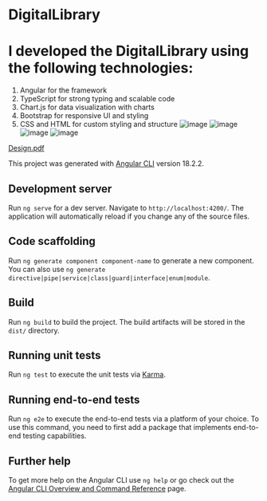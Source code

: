 # DigitalLibrary

# I developed the DigitalLibrary using the following technologies:

1. Angular for the framework
2. TypeScript for strong typing and scalable code
3. Chart.js for data visualization with charts
4. Bootstrap for responsive UI and styling
5. CSS and HTML for custom styling and structure
![image](https://github.com/user-attachments/assets/051837d8-4def-4746-b008-e97d02238375)
![image](https://github.com/user-attachments/assets/3b0abc59-54bf-49c1-bb1f-48c3534589f4)
![image](https://github.com/user-attachments/assets/eef981fe-4321-4dcf-817a-0cdb94efd98d)
![image](https://github.com/user-attachments/assets/d202941b-b38e-40e6-a380-684cdc72ce15)

[Design.pdf](https://github.com/user-attachments/files/18186494/Design.pdf)

This project was generated with [Angular CLI](https://github.com/angular/angular-cli) version 18.2.2.

## Development server

Run `ng serve` for a dev server. Navigate to `http://localhost:4200/`. The application will automatically reload if you change any of the source files.

## Code scaffolding

Run `ng generate component component-name` to generate a new component. You can also use `ng generate directive|pipe|service|class|guard|interface|enum|module`.

## Build

Run `ng build` to build the project. The build artifacts will be stored in the `dist/` directory.

## Running unit tests

Run `ng test` to execute the unit tests via [Karma](https://karma-runner.github.io).

## Running end-to-end tests

Run `ng e2e` to execute the end-to-end tests via a platform of your choice. To use this command, you need to first add a package that implements end-to-end testing capabilities.

## Further help

To get more help on the Angular CLI use `ng help` or go check out the [Angular CLI Overview and Command Reference](https://angular.dev/tools/cli) page.
